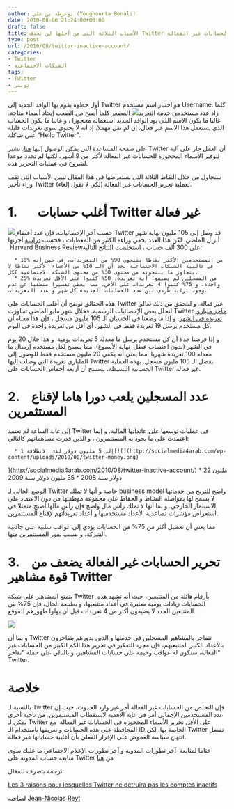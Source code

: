 ```yaml
---
author: يوغرطة بن علي (Youghourta Benali)
date: 2010-08-06 21:24:00+00:00
draft: false
title: الأسباب الثلاثة التي من أجلها لن تحذف Twitter الحسابات غير الفعالة
type: post
url: /2010/08/twitter-inactive-account/
categories:
- Twitter
- الشبكات الاجتماعية
tags:
- Twitter
- تويتر
---
```


أول خطوة يقوم بها الوافد الجديد إلى Twitter هو اختيار اسم مستخدم Username. كلما زاد عدد مستخدمي خدمة التغريد[![](http://socialmedia4arab.com/wp-content/uploads/2010/08/twitter.jpg)
](http://socialmedia4arab.com/2010/08/twitter-inactive-account/)المصغر كلما أصبح من الصعب إيجاد أسماء متاحة. غالبا ما يكون الاسم الذي يود الوافد الجديد استعماله محجوزا ، و غالبا ما يكون الحساب الذي يستعمل هذا الاسم غير فعال، إن لم نقل مهملا، إذ أنه لا يحتوي سوى تغريدات قليلة على شاكلة "Hello Twitter".

على صفحة المساعدة التي يمكن الوصول إليها [هنا](http://support.twitter.com/entries/14608-i-m-having-trouble-with-my-username)، تشير Twitter أن العمل جار على آلية لتوفير الأسماء المحجوزة للحسابات غير الفعالة لأكثر من 9 أشهر، لكنها لم تحدد موعدا لشروع في عمليات التحرير هذه.

سنحاول من خلال النقاط الثلاثة التي نستعرضها في هذا المقال تبيين الأسباب التي تقف وراء تأخير Twitter (لكي لا نقول إلغاء) لعملية تحرير الحسابات غير الفعالة.

<!-- more -->


# 1.       أغلب حسابات Twitter غير فعالة


[![](http://socialmedia4arab.com/wp-content/uploads/2010/08/Twitter_inactive.jpg)
](http://socialmedia4arab.com/2010/08/twitter-inactive-account/)حسب آخر الإحصائيات، فإن عدد أعضاء Twitter قد وصل إلى 105 مليون نهاية شهر أبريل الماضي. لكن هذا العدد يخفي وراءه الكثير من المعطيات.، فحسب [دراسة](http://blogs.hbr.org/cs/2009/06/new_twitter_research_men_follo.html) أجرتها  Harvard Business Reviewعلى 300 ألف حساب ، استخلصت النتائج التالية:



	  * 10% من المستخدمين الأكثر نشاطا ينتجون 90% من التغريدات، في حين أنه في غالبية الشبكات الاجتماعية نجد أن الـ 10% من الأعضاء الأكثر نشاطا لا يتجاوز ما ينتجونه من محتوى 30% من محتوى الشبكة الاجتماعية ككل.
	  * 25% من المسجلين لم يضيفوا أية تغريدة، 50% كتبوا على الأقل تغريدة واحدة، و 75% كتبوا 4 تغريدات على الأقل. مما يعطي تفسيرا منطقيا عن عدم وجود تزايد طردي بين عدد الحسابات الجديدة كل شهر و عدد التغريدات.

هذه الحقائق توضح أن أغلب الحسابات على Twitter غير فعالة. و لنتحقق من ذلك تعالوا لنحلل بعض الإحصائيات الرسمية. فخلال شهر مايو الماضي تجاوزت Twitter [حاجز ملياري تغريدة في الشهر](http://mashable.com/2010/06/08/twitter-hits-2-billion-tweets-per-month/). و إذا ما وضعنا في الحسبان الـ 105 مليون مسجل ، فإن هذا معناه أن كل مستخدم يرسل 19 تغريدة فقط في الشهر، أي أقل من تغريدة واحدة في اليوم.

و إذا فرضنا جدلا أن كل مستخدم يرسل ما معدله 5 تغريدات يومية  و هذا خلال 20 يوم في الشهر (بدون احتساب عطل  نهاية الأسبوع)، مما يسمح لكل مستخدم إرسال ما معدله 100 تغريدة شهريا. مما يعني أنه يكفي 20 مليون مستخدم فقط للوصول إلى الملياري تغريدة التي وصلت إليها Twitter بفضل الـ 105 مليون مسجل. بهذه العملية الحسابية البسيطة، نستنتج أن أربعة أخماس الحسابات على Twitter غير فعالة.


# 2.    عدد المسجلين يلعب دورا هاما لإقناع المستثمرين


إلى غاية الساعة لم تعتمد Twitter في عمليات توسعها على عائداتها المالية، و إنما اعتمدت على ما يجود به المستثمرون ، و الذين قدرت مساهماتهم كالتالي:



	  * 1 إلى 5 مليون دولار لدى الانطلاقة[![](http://socialmedia4arab.com/wp-content/uploads/2010/08/twitter-money.png)
](http://socialmedia4arab.com/2010/08/twitter-inactive-account/)
	  * 22 مليون دولار سنة 2008
	  * 35 مليون دولار سنة 2009

الوضع الحالي لـ Twitter خاصة و أنها لا تملك business model واضح للتربح من خدماتها لا يسمح لها بمواصلة النشاط و الحفاظ على مجموعة موظفيها من دون الاعتماد على الاستثمار الخارجي. و بما أنها لا تملك رأس مال واضح فإن رأس مالها أصبح متمثلا في استعراض مؤشرات تصاعدية  لأعداد مستخدميها و أعداد تغريداتهم لإقناع المستثمرين.

مما يعني أن تعطيل أكثر من 75% من الحسابات يؤدي إلى عواقب سلبية على جاذبية الشركة، و يسبب نفور المستثمرين منها.


# 3.    تحرير الحسابات غير الفعالة يضعف من قوة مشاهير Twitter


يتمتع المشاهير على شبكة Twitter  بأرقام هائلة من المتتبعين، حيث أنه تشهد هذه الحسابات زيادات يومية معتبرة في أعداد متتبعيها، و بطبيعة الحال، فإن 75% من المتتبعين الجدد لا يضيفون أكثر من 4 تغريدات قبل أن يولوا ظهورهم للموقع.

[![](http://socialmedia4arab.com/wp-content/uploads/2010/08/celebtwtiter-300x225.jpg)
](http://socialmedia4arab.com/2010/08/twitter-inactive-account/)

و بما أن Twitter تتفاخر بالمشاهير المسجلين في خدمتها و الذين بدورهم يتفاخرون بالأعداد الكبير  لمتتبعيهم، فإن مجرد التفكير في تحرير هذا الكم الكبير من الحسابات غير الفعالة، ستكون له عواقب وخيمة على حسابات المشاهير، و بالتالي على حملة "تفاخر" Twitter.


# خلاصة


بالنسبة لـ Twitter فإن التخلص من الحسابات غير الفعالة أمر غير وارد الحدوث، حيث إن عدد المستخدمين الإجمالي أمر في غاية الأهمية لاستقطاب المستثمرين. من ناحية أخرى يمكن لـ Twitter على الأقل تحرير الأسماء المحجوزة في الحسابات غير الفعالة  مع المحافظة على هذه الحسابات و تعريفها باستخدام الـ ID الخاصة بها. لكن Twitter تفضل انتهاج سياسة الغموض على الإقرار الفعلي بأن أغلبية حساباتها غير فعالة.

ختاما لمتابعة  آخر تطورات المدونة و آخر تطورات الإعلام الاجتماعي ما عليك سوى متابعة حساب المدونة على Twitter من [هنا](http://twitter.com/sm4arab)

ترجمة بتصرف للمقال:

[Les 3 raisons pour lesquelles Twitter ne détruira pas les comptes inactifs](http://reyt.net/blog/reseaux-sociaux/les-3-raisons-pour-lesquelles-twitter-ne-detruira-pas-les-comptes-inactifs/)

لصاحبه [Jean-Nicolas Reyt](http://twitter.com/jnreyt)

